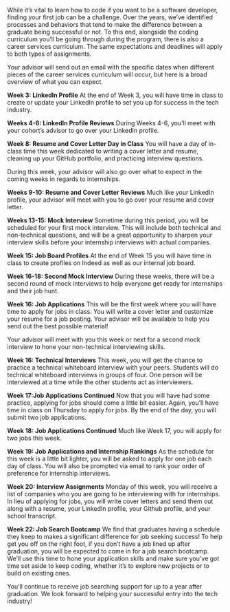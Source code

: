 While it’s vital to learn how to code if you want to be a software developer, finding your first job can be a challenge. Over the years, we’ve identified processes and behaviors that tend to make the difference between a graduate being successful or not. To this end, alongside the coding curriculum you’ll be going through during the program, there is also a career services curriculum. The same expectations and deadlines will apply to both types of assignments. 

Your advisor will send out an email with the specific dates when different pieces of the career services curriculum will occur, but here is a broad overview of what you can expect. 

**Week 3: LinkedIn Profile**
At the end of Week 3, you will have time in class to create or update your LinkedIn profile to set you up for success in the tech industry. 

**Weeks 4-6: LinkedIn Profile Reviews**
During Weeks 4-6, you’ll meet with your cohort’s advisor to go over your LinkedIn profile. 

**Week 8: Resume and Cover Letter Day in Class**
You will have a day of in-class time this week dedicated to writing a cover letter and resume, cleaning up your GitHub portfolio, and practicing interview questions. 

During this week, your advisor will also go over what to expect in the coming weeks in regards to internships. 

**Weeks 9-10: Resume and Cover Letter Reviews**
Much like your LinkedIn profile, your advisor will meet with you to go over your resume and cover letter. 

**Weeks 13-15: Mock Interview**
Sometime during this period, you will be scheduled for your first mock interview. This will include both technical and non-technical questions, and will be a great opportunity to sharpen your interview skills before your internship interviews with actual companies. 

**Week 15: Job Board Profiles**
At the end of Week 15 you will have time in class to create profiles on Indeed as well as our internal job board. 

**Week 16-18: Second Mock Interview**
During these weeks, there will be a second round of mock interviews to help everyone get ready for internships and their job hunt. 

**Week 16: Job Applications**
This will be the first week where you will have time to apply for jobs in class. You will write a cover letter and customize your resume for a job posting. Your advisor will be available to help you send out the best possible material! 

Your advisor will meet with you this week or next for a second mock interview to hone your non-technical interviewing skills.

**Week 16: Technical Interviews**
This week, you will get the chance to practice a technical whiteboard interview with your peers. Students will do technical whiteboard interviews in groups of four. One person will be interviewed at a time while the other students act as interviewers.

**Week 17:Job Applications Continued**
Now that you will have had some practice, applying for jobs should come a little bit easier. Again, you’ll have time in class on Thursday to apply for jobs. By the end of the day, you will submit two job applications. 

**Week 18: Job Applications Continued**
Much like Week 17, you will apply for two jobs this week. 

**Week 19: Job Applications and Internship Rankings**
As the schedule for this week is a little bit lighter, you will be asked to apply for one job each day of class. You will also be prompted via email to rank your order of preference for internship interviews. 

**Week 20: Interview Assignments**
Monday of this week, you will receive a list of companies who you are going to be interviewing with for internships. In lieu of applying for jobs, you will write cover letters and send them out along with a resume, your LinkedIn profile, your Github profile, and your school transcript. 

**Week 22: Job Search Bootcamp**
We find that graduates having a schedule they keep to makes a significant difference for job seeking success! To help get you off on the right foot, if you don’t have a job lined up after graduation, you will be expected to come in for a job search bootcamp. We’ll use this time to hone your application skills and make sure you’ve got time set aside to keep coding, whether it’s to explore new projects or to build on existing ones.

You’ll continue to receive job searching support for up to a year after graduation. We look forward to helping your successful entry into the tech industry! 
